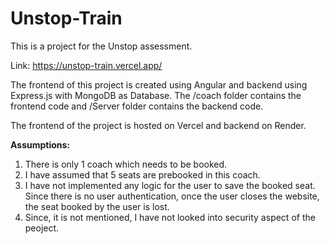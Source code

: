 # Unstop-Train

This is a project for the Unstop assessment.

Link: https://unstop-train.vercel.app/

The frontend of this project is created using Angular and backend using Express.js with MongoDB as Database.
The /coach folder contains the frontend code and /Server folder contains the backend code.

The frontend of the project is hosted on Vercel and backend on Render.

**Assumptions:**
1. There is only 1 coach which needs to be booked.
2. I have assumed that 5 seats are prebooked in this coach.
3. I have not implemented any logic for the user to save the booked seat. Since there is no user authentication, once the user closes the website, the seat booked by the user is lost.
4. Since, it is not mentioned, I have not looked into security aspect of the peoject.
